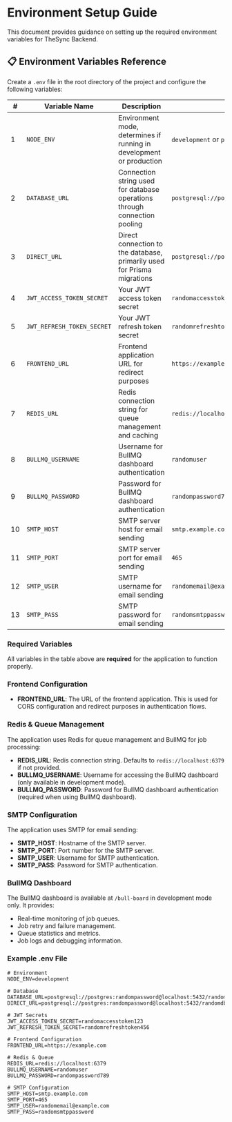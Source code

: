 # Environment Setup Guide

This document provides guidance on setting up the required environment variables for TheSync Backend.

## 📋 Environment Variables Reference

Create a `.env` file in the root directory of the project and configure the following variables:

| #   | Variable Name              | Description                                                               | Example                                                        |
| --- | -------------------------- | ------------------------------------------------------------------------- | -------------------------------------------------------------- |
| 1   | `NODE_ENV`                 | Environment mode, determines if running in development or production      | `development` or `production`                                  |
| 2   | `DATABASE_URL`             | Connection string used for database operations through connection pooling | `postgresql://postgres:randompassword@localhost:5432/randomdb` |
| 3   | `DIRECT_URL`               | Direct connection to the database, primarily used for Prisma migrations   | `postgresql://postgres:randompassword@localhost:5432/randomdb` |
| 4   | `JWT_ACCESS_TOKEN_SECRET`  | Your JWT access token secret                                              | `randomaccesstoken123`                                         |
| 5   | `JWT_REFRESH_TOKEN_SECRET` | Your JWT refresh token secret                                             | `randomrefreshtoken456`                                        |
| 6   | `FRONTEND_URL`             | Frontend application URL for redirect purposes                            | `https://example.com`                                          |
| 7   | `REDIS_URL`                | Redis connection string for queue management and caching                  | `redis://localhost:6379`                                       |
| 8   | `BULLMQ_USERNAME`          | Username for BullMQ dashboard authentication                              | `randomuser`                                                   |
| 9   | `BULLMQ_PASSWORD`          | Password for BullMQ dashboard authentication                              | `randompassword789`                                            |
| 10  | `SMTP_HOST`                | SMTP server host for email sending                                        | `smtp.example.com`                                             |
| 11  | `SMTP_PORT`                | SMTP server port for email sending                                        | `465`                                                          |
| 12  | `SMTP_USER`                | SMTP username for email sending                                           | `randomemail@example.com`                                      |
| 13  | `SMTP_PASS`                | SMTP password for email sending                                           | `randomsmtppassword`                                           |

### Required Variables

All variables in the table above are **required** for the application to function properly.

### Frontend Configuration

- **FRONTEND_URL**: The URL of the frontend application. This is used for CORS configuration and redirect purposes in authentication flows.

### Redis & Queue Management

The application uses Redis for queue management and BullMQ for job processing:

- **REDIS_URL**: Redis connection string. Defaults to `redis://localhost:6379` if not provided.
- **BULLMQ_USERNAME**: Username for accessing the BullMQ dashboard (only available in development mode).
- **BULLMQ_PASSWORD**: Password for BullMQ dashboard authentication (required when using BullMQ dashboard).

### SMTP Configuration

The application uses SMTP for email sending:

- **SMTP_HOST**: Hostname of the SMTP server.
- **SMTP_PORT**: Port number for the SMTP server.
- **SMTP_USER**: Username for SMTP authentication.
- **SMTP_PASS**: Password for SMTP authentication.

### BullMQ Dashboard

The BullMQ dashboard is available at `/bull-board` in development mode only. It provides:

- Real-time monitoring of job queues.
- Job retry and failure management.
- Queue statistics and metrics.
- Job logs and debugging information.

### Example .env File

```env
# Environment
NODE_ENV=development

# Database
DATABASE_URL=postgresql://postgres:randompassword@localhost:5432/randomdb
DIRECT_URL=postgresql://postgres:randompassword@localhost:5432/randomdb

# JWT Secrets
JWT_ACCESS_TOKEN_SECRET=randomaccesstoken123
JWT_REFRESH_TOKEN_SECRET=randomrefreshtoken456

# Frontend Configuration
FRONTEND_URL=https://example.com

# Redis & Queue
REDIS_URL=redis://localhost:6379
BULLMQ_USERNAME=randomuser
BULLMQ_PASSWORD=randompassword789

# SMTP Configuration
SMTP_HOST=smtp.example.com
SMTP_PORT=465
SMTP_USER=randomemail@example.com
SMTP_PASS=randomsmtppassword
```
